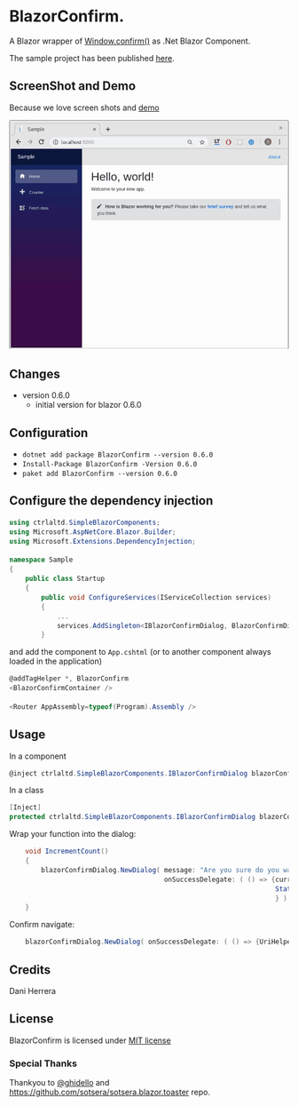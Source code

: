 # BlazorConfirm.

A Blazor wrapper of [Window.confirm()](https://developer.mozilla.org/en-US/docs/Web/API/Window/confirm) as .Net Blazor Component. 

The sample project has been published [here](https://github.com/BlazorConfirm/).

## ScreenShot and Demo

Because we love screen shots and [demo](https://ctrl-alt-d.github.io/BlazorConfirm/?)

![BlazorConfig ScreenShot](./ScreenShots/BlazorConfirm.gif)


## Changes

- version 0.6.0
  - initial version for blazor 0.6.0


## Configuration

* `dotnet add package BlazorConfirm --version 0.6.0`
* `Install-Package BlazorConfirm -Version 0.6.0`
* `paket add BlazorConfirm --version 0.6.0`


## Configure the dependency injection

```c#
using ctrlaltd.SimpleBlazorComponents;
using Microsoft.AspNetCore.Blazor.Builder;
using Microsoft.Extensions.DependencyInjection;

namespace Sample
{
    public class Startup
    {
        public void ConfigureServices(IServiceCollection services)
        {
            ...
            services.AddSingleton<IBlazorConfirmDialog, BlazorConfirmDialog>();
        }
```

and add the component to `App.cshtml` (or to another component always loaded in the application)

```c#
@addTagHelper *, BlazorConfirm
<BlazorConfirmContainer />

<Router AppAssembly=typeof(Program).Assembly />
```

## Usage

In a component

```c#
@inject ctrlaltd.SimpleBlazorComponents.IBlazorConfirmDialog blazorConfirmDialog
```

In a class

```c#
[Inject] 
protected ctrlaltd.SimpleBlazorComponents.IBlazorConfirmDialog blazorConfirmDialog { get; set; }
```

Wrap your function into the dialog:

```c#
    void IncrementCount()
    {
        blazorConfirmDialog.NewDialog( message: "Are you sure do you want to increment the counter?", 
                                       onSuccessDelegate: ( () => {currentCount++;
                                                                   StateHasChanged();
                                                                   } ) );
    }
```

Confirm navigate:

```c#
    blazorConfirmDialog.NewDialog( onSuccessDelegate: ( () => {UriHelper.NavigateTo(  "/fetchdata" ); } ) );
```

## Credits

Dani Herrera

## License

BlazorConfirm is licensed under [MIT license](http://www.opensource.org/licenses/mit-license.php)

### Special Thanks

Thankyou to [@ghidello](https://github.com/ghidello) and  https://github.com/sotsera/sotsera.blazor.toaster repo.
